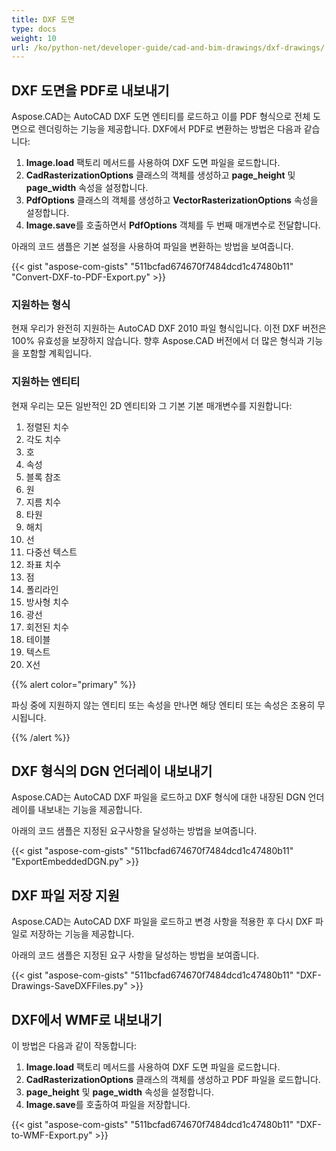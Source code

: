 ```yaml
---
title: DXF 도면
type: docs
weight: 10
url: /ko/python-net/developer-guide/cad-and-bim-drawings/dxf-drawings/
---
```


## **DXF 도면을 PDF로 내보내기**

Aspose.CAD는 AutoCAD DXF 도면 엔티티를 로드하고 이를 PDF 형식으로 전체 도면으로 렌더링하는 기능을 제공합니다. DXF에서 PDF로 변환하는 방법은 다음과 같습니다:

1. **Image.load** 팩토리 메서드를 사용하여 DXF 도면 파일을 로드합니다.
1. **CadRasterizationOptions** 클래스의 객체를 생성하고 **page_height** 및 **page_width** 속성을 설정합니다.
1. **PdfOptions** 클래스의 객체를 생성하고 **VectorRasterizationOptions** 속성을 설정합니다.
1. **Image.save**를 호출하면서 **PdfOptions** 객체를 두 번째 매개변수로 전달합니다.

아래의 코드 샘플은 기본 설정을 사용하여 파일을 변환하는 방법을 보여줍니다.

{{< gist "aspose-com-gists" "511bcfad674670f7484dcd1c47480b11" "Convert-DXF-to-PDF-Export.py" >}}

### **지원하는 형식**

현재 우리가 완전히 지원하는 AutoCAD DXF 2010 파일 형식입니다. 이전 DXF 버전은 100% 유효성을 보장하지 않습니다. 향후 Aspose.CAD 버전에서 더 많은 형식과 기능을 포함할 계획입니다.

### **지원하는 엔티티**

현재 우리는 모든 일반적인 2D 엔티티와 그 기본 기본 매개변수를 지원합니다:

1. 정렬된 치수
1. 각도 치수
1. 호
1. 속성
1. 블록 참조
1. 원
1. 지름 치수
1. 타원
1. 해치
1. 선
1. 다중선 텍스트
1. 좌표 치수
1. 점
1. 폴리라인
1. 방사형 치수
1. 광선
1. 회전된 치수
1. 테이블
1. 텍스트
1. X선

{{% alert color="primary" %}}

파싱 중에 지원하지 않는 엔티티 또는 속성을 만나면 해당 엔티티 또는 속성은 조용히 무시됩니다.

{{% /alert %}}

## **DXF 형식의 DGN 언더레이 내보내기**

Aspose.CAD는 AutoCAD DXF 파일을 로드하고 DXF 형식에 대한 내장된 DGN 언더레이를 내보내는 기능을 제공합니다.

아래의 코드 샘플은 지정된 요구사항을 달성하는 방법을 보여줍니다.

{{< gist "aspose-com-gists" "511bcfad674670f7484dcd1c47480b11" "ExportEmbeddedDGN.py" >}}

## **DXF 파일 저장 지원**

Aspose.CAD는 AutoCAD DXF 파일을 로드하고 변경 사항을 적용한 후 다시 DXF 파일로 저장하는 기능을 제공합니다.

아래의 코드 샘플은 지정된 요구 사항을 달성하는 방법을 보여줍니다.

{{< gist "aspose-com-gists" "511bcfad674670f7484dcd1c47480b11" "DXF-Drawings-SaveDXFFiles.py" >}}

## **DXF에서 WMF로 내보내기**

이 방법은 다음과 같이 작동합니다:

1. **Image.load** 팩토리 메서드를 사용하여 DXF 도면 파일을 로드합니다.
1. **CadRasterizationOptions** 클래스의 객체를 생성하고 PDF 파일을 로드합니다.
1. **page_height** 및 **page_width** 속성을 설정합니다.
1. **Image.save**를 호출하여 파일을 저장합니다.

{{< gist "aspose-com-gists" "511bcfad674670f7484dcd1c47480b11" "DXF-to-WMF-Export.py" >}}
